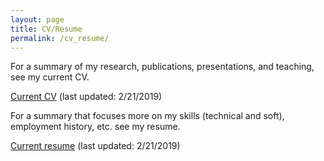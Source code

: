 ```yaml
---
layout: page
title: CV/Resume
permalink: /cv_resume/
---
```


For a summary of my research, publications, presentations, and teaching, see my current CV.

[Current CV](HKvingeCV.pdf) (last updated: 2/21/2019)

For a summary that focuses more on my skills (technical and soft), employment history, etc. see my resume.

[Current resume](HK_Resume.pdf) (last updated: 2/21/2019) 

